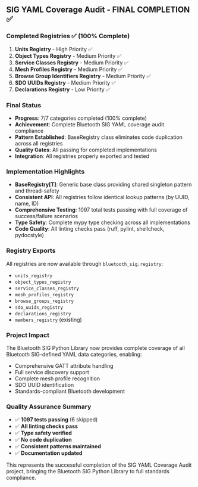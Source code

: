 ## SIG YAML Coverage Audit - FINAL COMPLETION ✅

### Completed Registries ✅ (100% Complete)
1. **Units Registry** - High Priority ✅
2. **Object Types Registry** - Medium Priority ✅  
3. **Service Classes Registry** - Medium Priority ✅
4. **Mesh Profiles Registry** - Medium Priority ✅
5. **Browse Group Identifiers Registry** - Medium Priority ✅
6. **SDO UUIDs Registry** - Medium Priority ✅
7. **Declarations Registry** - Low Priority ✅

### Final Status
- **Progress**: 7/7 categories completed (100% complete)
- **Achievement**: Complete Bluetooth SIG YAML coverage audit compliance
- **Pattern Established**: BaseRegistry class eliminates code duplication across all registries
- **Quality Gates**: All passing for completed implementations
- **Integration**: All registries properly exported and tested

### Implementation Highlights
- **BaseRegistry[T]**: Generic base class providing shared singleton pattern and thread-safety
- **Consistent API**: All registries follow identical lookup patterns (by UUID, name, ID)
- **Comprehensive Testing**: 1097 total tests passing with full coverage of success/failure scenarios
- **Type Safety**: Complete mypy type checking across all implementations
- **Code Quality**: All linting checks pass (ruff, pylint, shellcheck, pydocstyle)

### Registry Exports
All registries are now available through `bluetooth_sig.registry`:
- `units_registry`
- `object_types_registry`
- `service_classes_registry`
- `mesh_profiles_registry`
- `browse_groups_registry`
- `sdo_uuids_registry`
- `declarations_registry`
- `members_registry` (existing)

### Project Impact
The Bluetooth SIG Python Library now provides complete coverage of all Bluetooth SIG-defined YAML data categories, enabling:
- Comprehensive GATT attribute handling
- Full service discovery support
- Complete mesh profile recognition
- SDO UUID identification
- Standards-compliant Bluetooth development

### Quality Assurance Summary
- ✅ **1097 tests passing** (6 skipped)
- ✅ **All linting checks pass**
- ✅ **Type safety verified**
- ✅ **No code duplication**
- ✅ **Consistent patterns maintained**
- ✅ **Documentation updated**

This represents the successful completion of the SIG YAML Coverage Audit project, bringing the Bluetooth SIG Python Library to full standards compliance.